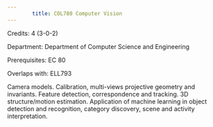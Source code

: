 ```yaml
---
        title: COL780 Computer Vision
---
```

Credits: 4 (3-0-2)

Department: Department of Computer Science and Engineering

Prerequisites: EC 80

Overlaps with: ELL793

Camera models. Calibration, multi-views projective geometry and invariants. Feature detection, correspondence and tracking. 3D structure/motion estimation. Application of machine learning in object detection and recognition, category discovery, scene and activity interpretation.
